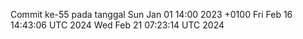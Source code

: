 Commit ke-55 pada tanggal Sun Jan 01 14:00 2023 +0100
Fri Feb 16 14:43:06 UTC 2024
Wed Feb 21 07:23:14 UTC 2024
